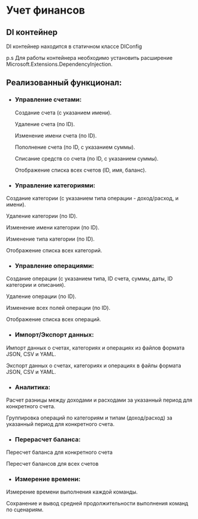 # Учет финансов 

## DI контейнер
DI контейнер находится в статичном классе DIConfig

p.s Для работы контейнера необходимо установить расширение Microsoft.Extensions.DependencyInjection.

## Реализованный функционал:

- ### Управление счетами:

  Создание счета (с указанием имени).

  Удаление счета (по ID).

  Изменение имени счета (по ID).

  Пополнение счета (по ID, с указанием суммы).

  Списание средств со счета (по ID, с указанием суммы).

  Отображение списка всех счетов (ID, имя, баланс).

- ### Управление категориями:

Создание категории (с указанием типа операции - доход/расход, и имени).

Удаление категории (по ID).

Изменение имени категории (по ID).

Изменение типа категории (по ID).

Отображение списка всех категорий.

- ### Управление операциями:

Создание операции (с указанием типа, ID счета, суммы, даты, ID категории и описания).

Удаление операции (по ID).

Изменение всех полей операции (по ID).

Отображение списка всех операций.

- ### Импорт/Экспорт данных:

Импорт данных о счетах, категориях и операциях из файлов формата JSON, CSV и YAML.

Экспорт данных о счетах, категориях и операциях в файлы формата JSON, CSV и YAML.

- ### Аналитика:

Расчет разницы между доходами и расходами за указанный период для конкретного счета.

Группировка операций по категориям и типам (доход/расход) за указанный период для конкретного счета.

- ### Перерасчет баланса:

Пересчет баланса для конкретного счета

Пересчет балансов для всех счетов

- ### Измерение времени:

Измерение времени выполнения каждой команды.

Сохранение и вывод средней продолжительности выполнения команд по сценариям.

